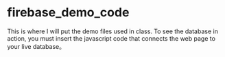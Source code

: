 # firebase_demo_code

This is where I will put the demo files used in class.
To see the database in action, you must insert the javascript code that connects the web page to your live database。

